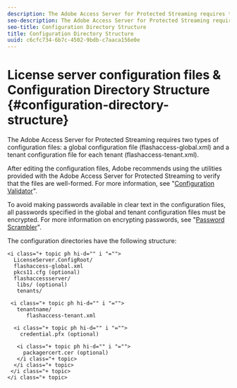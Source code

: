 ```yaml
---
description: The Adobe Access Server for Protected Streaming requires two types of configuration files  a global configuration file (flashaccess-global.xml) and a tenant configuration file for each tenant (flashaccess-tenant.xml).
seo-description: The Adobe Access Server for Protected Streaming requires two types of configuration files  a global configuration file (flashaccess-global.xml) and a tenant configuration file for each tenant (flashaccess-tenant.xml).
seo-title: Configuration Directory Structure
title: Configuration Directory Structure
uuid: c6cfc734-6b7c-4502-9bdb-c7aaca156e0e
---
```


# License server configuration files & Configuration Directory Structure {#configuration-directory-structure}

The Adobe Access Server for Protected Streaming requires two types of configuration files: a global configuration file (flashaccess-global.xml) and a tenant configuration file for each tenant (flashaccess-tenant.xml).

After editing the configuration files, Adobe recommends using the utilities provided with the Adobe Access Server for Protected Streaming to verify that the files are well-formed. For more information, see "[Configuration Validator](../../aaxs-protected-streaming/aaxs-protected-streaming-utilities/configuration-validator.md)".

To avoid making passwords available in clear text in the configuration files, all passwords specified in the global and tenant configuration files must be encrypted. For more information on encrypting passwords, see "[Password Scrambler](../../aaxs-protected-streaming/aaxs-protected-streaming-utilities/password-scrambler.md)".

The configuration directories have the following structure:

```
<i class="+ topic ph hi-d="" i "="">
  LicenseServer.ConfigRoot/  
  flashaccess-global.xml  
  pkcs11.cfg (optional)  
  flashaccessserver/  
   libs/ (optional)  
   tenants/  
     
 <i class="+ topic ph hi-d="" i "="">
   tenantname/  
      flashaccess-tenant.xml  
       
  <i class="+ topic ph hi-d="" i "="">
    credential.pfx (optional)  
        
   <i class="+ topic ph hi-d="" i "="">
     packagercert.cer (optional) 
   </i class="+ topic> 
  </i class="+ topic> 
 </i class="+ topic> 
</i class="+ topic>
```


